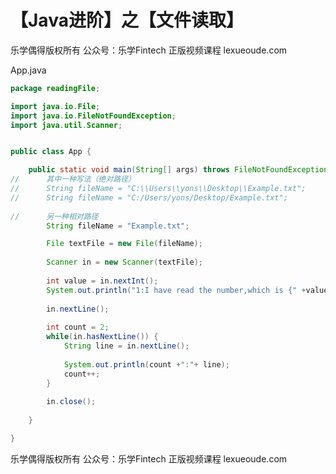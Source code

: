 # 【Java进阶】之【文件读取】



乐学偶得版权所有  公众号：乐学Fintech  正版视频课程 lexueoude.com



App.java

```java
package readingFile;

import java.io.File;
import java.io.FileNotFoundException;
import java.util.Scanner;


public class App {

	public static void main(String[] args) throws FileNotFoundException {
//		其中一种写法（绝对路径）
//		String fileName = "C:\\Users\\yons\\Desktop\\Example.txt";
//		String fileName = "C:/Users/yons/Desktop/Example.txt";
	
//		另一种相对路径
		String fileName = "Example.txt";

		File textFile = new File(fileName);
		
		Scanner in = new Scanner(textFile);
		
		int value = in.nextInt();
		System.out.println("1:I have read the number,which is {" +value +"}" );
		
		in.nextLine();
		
		int count = 2;
		while(in.hasNextLine()) {
			String line = in.nextLine();
			
			System.out.println(count +":"+ line);
			count++;
		}
		
		in.close();
		
	}

}

```



乐学偶得版权所有  公众号：乐学Fintech  正版视频课程 lexueoude.com

 



